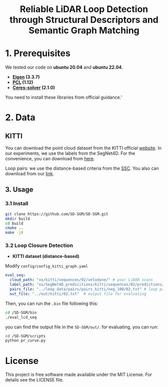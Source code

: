 <div align="center">

# Reliable LiDAR Loop Detection through Structural Descriptors and Semantic Graph Matching

</div>

# 1. Prerequisites

We tested our code on **ubuntu 20.04** and **ubuntu 22.04**. 

- **[Eigen](https://gitlab.com/libeigen/eigen/-/releases) (3.3.7)**
- **[PCL](https://github.com/PointCloudLibrary/pcl/releases) (1.12)**
- **[Ceres-solver](https://github.com/ceres-solver/ceres-solver/tags) (2.1.0)**

You need to install these libraries from official guidance.'

# 2. Data

## KITTI

You can download the point cloud dataset from the KITTI official [website](https://www.cvlibs.net/datasets/kitti/). In our experiments, we use the labels from the SegNet4D. For the convenience, you can download from [here](https://1drv.ms/u/c/807229e8eebd9eb1/Edbvmep12YdGvGoyMPiKEVAB4VyR7-brHEzbJ_zFS3QeOQ).

Loop pairs: we use the distance-based criteria from the [SSC](https://github.com/lilin-hitcrt/SSC). You also can download from our [link](https://1drv.ms/u/c/807229e8eebd9eb1/Edbvmep12YdGvGoyMPiKEVAB4VyR7-brHEzbJ_zFS3QeOQ).

## 3. Usage

### 3.1 Install

```bash
git clone https://github.com/SD-SGM/SD-SGM.git
mkdir build
cd build
cmake ..
make -j8
```

### 3.2 Loop Closure Detection

- **KITTI dataset (distance-based)** 

Modify `config/config_kitti_graph.yaml`

```yaml
eval_seq:
  cloud_path: "xx/kitti/sequences/02/velodyne/" # your LiDAR scans
  label_path: "xx/SegNet4D_predicitions/kitti/sequences/02/predictions/" # semantic predictions from our link
  pairs_file: "../loop_data/pairs/pairs_kitti/neg_100/02.txt" # loop pairs
  out_file: "../out/kitti/02.txt"  # output file for evaluating
```

Then, you can run the `.bin` file following this:

```bash
cd /SD-SGM/bin
./eval_lcd_seq
```

you can find the output file in the `SD-SGM/out/`. for evaluating, you can run:

```bash
cd /SD-SGM/scripts
python pr_curve.py
```




# **License**

This project is free software made available under the MIT License. For details see the LICENSE file.
